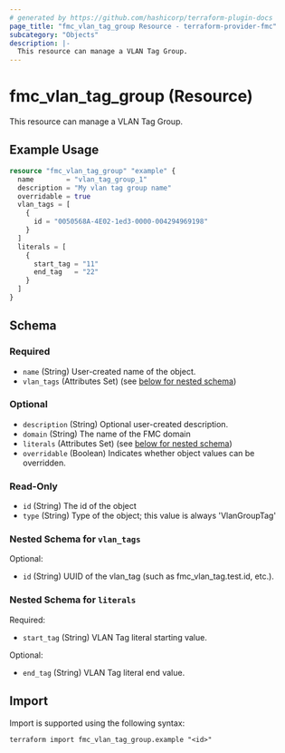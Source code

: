 ```yaml
---
# generated by https://github.com/hashicorp/terraform-plugin-docs
page_title: "fmc_vlan_tag_group Resource - terraform-provider-fmc"
subcategory: "Objects"
description: |-
  This resource can manage a VLAN Tag Group.
---
```


# fmc_vlan_tag_group (Resource)

This resource can manage a VLAN Tag Group.

## Example Usage

```terraform
resource "fmc_vlan_tag_group" "example" {
  name        = "vlan_tag_group_1"
  description = "My vlan tag group name"
  overridable = true
  vlan_tags = [
    {
      id = "0050568A-4E02-1ed3-0000-004294969198"
    }
  ]
  literals = [
    {
      start_tag = "11"
      end_tag   = "22"
    }
  ]
}
```

<!-- schema generated by tfplugindocs -->
## Schema

### Required

- `name` (String) User-created name of the object.
- `vlan_tags` (Attributes Set) (see [below for nested schema](#nestedatt--vlan_tags))

### Optional

- `description` (String) Optional user-created description.
- `domain` (String) The name of the FMC domain
- `literals` (Attributes Set) (see [below for nested schema](#nestedatt--literals))
- `overridable` (Boolean) Indicates whether object values can be overridden.

### Read-Only

- `id` (String) The id of the object
- `type` (String) Type of the object; this value is always 'VlanGroupTag'

<a id="nestedatt--vlan_tags"></a>
### Nested Schema for `vlan_tags`

Optional:

- `id` (String) UUID of the vlan_tag (such as fmc_vlan_tag.test.id, etc.).


<a id="nestedatt--literals"></a>
### Nested Schema for `literals`

Required:

- `start_tag` (String) VLAN Tag literal starting value.

Optional:

- `end_tag` (String) VLAN Tag literal end value.

## Import

Import is supported using the following syntax:

```shell
terraform import fmc_vlan_tag_group.example "<id>"
```
